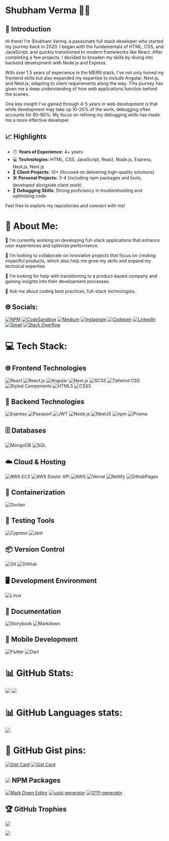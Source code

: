 <!-- # 💁🏽 Hola! I am Shubham verma: -->
# Shubham Verma 👨‍💻

## 👋 Introduction
Hi there! I'm Shubham Verma, a passionate full stack developer who started my journey back in 2020. I began with the fundamentals of HTML, CSS, and JavaScript, and quickly transitioned to modern frameworks like React. After completing a few projects, I decided to broaden my skills by diving into backend development with Node.js and Express. 

With over 1.5 years of experience in the MERN stack, I've not only honed my frontend skills but also expanded my expertise to include Angular, Next.js, and Nest.js, adapting to client requirements along the way. This journey has given me a deep understanding of how web applications function behind the scenes. 

One key insight I've gained through 4-5 years in web development is that while development may take up 10-20% of the work, debugging often accounts for 80-90%. My focus on refining my debugging skills has made me a more effective developer.

## 📈 Highlights
- 🕒 **Years of Experience:** 4+ years
- 💻 **Technologies:** HTML, CSS, JavaScript, React, Node.js, Express, Nest.js, Next.js
- 💼 **Client Projects:** 10+ (focused on delivering high-quality solutions)
- 🛠️ **Personal Projects:** 3-4 (including npm packages and tools, developed alongside client work)
- 🐞 **Debugging Skills:** Strong proficiency in troubleshooting and optimizing code

Feel free to explore my repositories and connect with me!


# 💫 About Me:
🔭 I’m currently working on developing full-stack applications that enhance user experiences and optimize performance.

👯 I’m looking to collaborate on innovative projects that focus on creating impactful products, which also help me grow my skills and expand my technical expertise.

🤝 I’m looking for help with transitioning to a product-based company and gaining insights into their development processes.

💬 Ask me about coding best practices, full-stack technologies.


## 🌐 Socials:
[![NPM](https://img.shields.io/badge/npm-cb3837?&logo=npm)](https://www.npmjs.com/~svpkg)
[![CodeSandbox](https://img.shields.io/badge/-CodeSandbox-%23323330?logo=codesandbox&logoColor=white)](https://codesandbox.io/u/shubhamvermadev)
[![Medium](https://img.shields.io/badge/Medium-12100E?logo=medium&logoColor=white)](https://shubhamvermadev.medium.com)
[![Instagram](https://img.shields.io/badge/Instagram-%23E4405F.svg?logo=Instagram&logoColor=white)](https://www.instagram.com/shubhamverma_dev)
[![Codepen](https://img.shields.io/badge/Codepen-000000?&logo=codepen&logoColor=white)](https://codepen.io/shubhamvermadev)
[![LinkedIn](https://img.shields.io/badge/LinkedIn-%230077B5.svg?logo=linkedin&logoColor=white)](https://www.linkedin.com/in/shubhamvermadev)
[![Gmail](https://img.shields.io/badge/GMAIL-white?logo=gmail)](mailto:shubhamverma1024@gmail.com)
[![Stack Overflow](https://img.shields.io/badge/-Stackoverflow-FE7A16?logo=stack-overflow&logoColor=white)](https://stackoverflow.com/users/27925849/shubham-verma)

# 💻 Tech Stack:

## 🌐 Frontend Technologies
![React](https://img.shields.io/badge/React-61DAFB.svg?style=for-the-badge&logo=react&logoColor=black)
![React.js](https://img.shields.io/badge/React.js-61DAFB.svg?style=for-the-badge&logo=react&logoColor=black)
![Angular](https://img.shields.io/badge/Angular-E23237.svg?style=for-the-badge&logo=angular&logoColor=white)
![Next.js](https://img.shields.io/badge/Next.js-000000.svg?style=for-the-badge&logo=next.js&logoColor=white)
![SCSS](https://img.shields.io/badge/SCSS-CC6699.svg?style=for-the-badge&logo=sass&logoColor=white)
![Tailwind CSS](https://img.shields.io/badge/Tailwind%20CSS-06B6D4.svg?style=for-the-badge&logo=tailwind-css&logoColor=white)
![Styled Components](https://img.shields.io/badge/styled%20components-DB7093.svg?style=for-the-badge&logo=styled-components&logoColor=white)
![HTML5](https://img.shields.io/badge/HTML5-E34F26.svg?style=for-the-badge&logo=html5&logoColor=white)
![CSS3](https://img.shields.io/badge/CSS3-1572B6.svg?style=for-the-badge&logo=css3&logoColor=white)

## 🚀 Backend Technologies
![Express](https://img.shields.io/badge/Express-404D59.svg?style=for-the-badge&logo=express&logoColor=white)
![Passport](https://img.shields.io/badge/Passport-005F5F.svg?style=for-the-badge&logo=passport&logoColor=white)
![JWT](https://img.shields.io/badge/JWT-000000.svg?style=for-the-badge&logo=jsonwebtokens&logoColor=white)
![Node.js](https://img.shields.io/badge/Node.js-339933.svg?style=for-the-badge&logo=node.js&logoColor=white)
![NestJS](https://img.shields.io/badge/NestJS-E0234E.svg?style=for-the-badge&logo=nestjs&logoColor=white)
![npm](https://img.shields.io/badge/npm-CB3837.svg?style=for-the-badge&logo=npm&logoColor=white)
![Prisma](https://img.shields.io/badge/Prisma-2D3748.svg?style=for-the-badge&logo=prisma&logoColor=white)

## 🗄️ Databases
![MongoDB](https://img.shields.io/badge/MongoDB-47A248.svg?style=for-the-badge&logo=mongodb&logoColor=white)
![SQL](https://img.shields.io/badge/SQL-00758F.svg?style=for-the-badge&logo=sql&logoColor=white)

## ☁️ Cloud & Hosting
![AWS EC2](https://img.shields.io/badge/AWS%20EC2-FF9900.svg?style=for-the-badge&logo=amazon-aws&logoColor=white)
![AWS Elastic API](https://img.shields.io/badge/AWS%20Elastic%20API-FF9900.svg?style=for-the-badge&logo=amazon-aws&logoColor=white)
![AWS](https://img.shields.io/badge/AWS-%23FF9900.svg?style=for-the-badge&logo=amazon-aws&logoColor=white)
![Vercel](https://img.shields.io/badge/vercel-%23000000.svg?style=for-the-badge&logo=vercel&logoColor=white)
![Netlify](https://img.shields.io/badge/netlify-%23000000.svg?style=for-the-badge&logo=netlify&logoColor=#00C7B7)
![GithubPages](https://img.shields.io/badge/github%20pages-121013?style=for-the-badge&logo=github&logoColor=white)

## 🐳 Containerization
![Docker](https://img.shields.io/badge/Docker-2496ED.svg?style=for-the-badge&logo=docker&logoColor=white)

## 🧪 Testing Tools
![Cypress](https://img.shields.io/badge/Cypress-4B8BBE.svg?style=for-the-badge&logo=cypress&logoColor=white)
![Jest](https://img.shields.io/badge/Jest-C21325.svg?style=for-the-badge&logo=jest&logoColor=white)

## 📦 Version Control
![Git](https://img.shields.io/badge/git-F05032.svg?style=for-the-badge&logo=git&logoColor=white)
![GitHub](https://img.shields.io/badge/github-181717.svg?style=for-the-badge&logo=github&logoColor=white)

## 🖥️ Development Environment
![Linux](https://img.shields.io/badge/Linux-FCC624.svg?style=for-the-badge&logo=linux&logoColor=black)

## 📜 Documentation
![Storybook](https://img.shields.io/badge/Storybook-FF4785.svg?style=for-the-badge&logo=storybook&logoColor=white)
![Markdown](https://img.shields.io/badge/markdown-%23000000.svg?style=for-the-badge&logo=markdown&logoColor=white)

## 📱 Mobile Development
![Flutter](https://img.shields.io/badge/Flutter-02569B.svg?style=for-the-badge&logo=flutter&logoColor=white)
![Dart](https://img.shields.io/badge/Dart-00BFFF.svg?style=for-the-badge&logo=dart&logoColor=white)



<!-- dark, radical, merko, gruvbox, tokyonight, onedark, cobalt, synthwave, highcontrast, dracula -->
# 📊 GitHub Stats:
![](https://github-readme-stats.vercel.app/api?username=shubhamvermadev&theme=dark&hide_border=false&include_all_commits=true&count_private=true&show_icons=true) ![](https://github-readme-streak-stats.herokuapp.com/?user=shubhamvermadev&theme=dark&hide_border=false)

# 📊 GitHub Languages stats:
![](https://github-readme-stats.vercel.app/api/top-langs/?username=shubhamvermadev&theme=dark&hide_border=false&include_all_commits=true&count_private=true&layout=compact)

# 💬 GitHub Gist pins:
[![Gist Card](https://github-readme-stats.vercel.app/api/gist?id=702e5b84164775d8031ecf4f240f1153&theme=dark)](https://gist.github.com/shubhamvermadev/702e5b84164775d8031ecf4f240f1153/)
[![Gist Card](https://github-readme-stats.vercel.app/api/gist?id=1e6ff4e7681e11528f0949e0f88b9399&theme=dark)](https://gist.github.com/shubhamvermadev/1e6ff4e7681e11528f0949e0f88b9399/)

## ![](https://img.shields.io/badge/-CB3837.svg?style=plastic&logo=npm&logoColor=white) NPM Packages

[![Mark Down Editor](https://github-readme-stats.vercel.app/api/pin/?username=shubhamvermadev&repo=md-editor&theme=dark&hide_border=true)](https://github.com/shubhamvermadev/md-editor)
[![uuid-generator](https://github-readme-stats.vercel.app/api/pin/?username=shubhamvermadev&repo=uuid-generator&theme=dark)](https://github.com/shubhamvermadev/uuid-generator)
[![OTP-generator](https://github-readme-stats.vercel.app/api/pin/?username=shubhamvermadev&repo=otp-generator&theme=dark)](https://github.com/shubhamvermadev/otp-generator)

## 🏆 GitHub Trophies
![](https://github-profile-trophy.vercel.app/?username=shubhamvermadev&theme=onedark&no-frame=true&no-bg=false&margin-w=4&row=3&column=5)


[![](https://visitcount.itsvg.in/api?id=shubhamvermadev&icon=0&color=0)](https://visitcount.itsvg.in)
